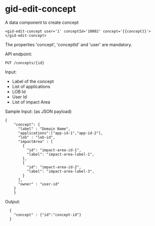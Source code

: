 # gid-edit-concept

A data component to create concept

    <gid-edit-concept user='1' conceptId='10002' concept='{{concept}}'>
    </gid-edit-concept>
    
The properties 'concept', 'conceptId' and 'user' are mandatory.

API endpoint:

    PUT /concepts/{id}

Input:

- Label of the concept
- List of applications
- LOB Id
- User Id
- List of impact Area

Sample Input: (as JSON payload)

	{
		"concept": {
		  "label" : "Domain Name",
		  "applications":["app-id-1","app-id-2"],
		  "lob" : "lob-id",
		  "impactArea" : [
		    { 
		      "id": "impact-area-id-1",
		      "label": "impact-area-label-1",
		    },
		    { 
		      "id": "impact-area-id-2",
		      "label": "impact-area-label-3",
		    }
		  ],
		  "owner" : "user-id" 
		}	        
	    }
	
Output:

      {
        "concept" : {"id":"concept-id"}
      }
